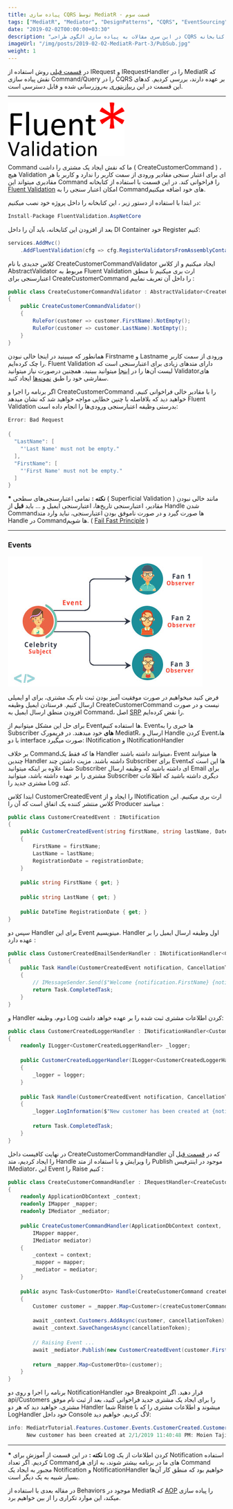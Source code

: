 ```yaml
---
title: پیاده سازی CQRS توسط MediatR - قسمت سوم
tags: ["MediatR", "Mediator", "DesignPatterns", "CQRS", "EventSourcing"]
date: "2019-02-02T00:00:00+03:30"
description: "در این سری مقالات به پیاده سازی الگوی طراحی CQRS توسط کتابخانه MediatR میپردازیم."
imageUrl: "/img/posts/2019-02-02-MediatR-Part-3/PubSub.jpg"
weight: 1
---
```


در [قسمت قبلی](https://moien.dev/posts/2019-01-27-mediatr-part-2) روش استفاده از IRequest و IRequestHandler را در MediatR که نقش پیاده سازی Command/Query را در CQRS بر عهده دارند، بررسی کردیم. کدهای این قسمت در این [ریپازیتوری](https://github.com/MoienTajik/MediatrTutorial) به‌روزرسانی شده و قابل دسترسی است.

----------

<img src="/img/posts/2019-02-02-MediatR-Part-3/FluentValidation.jpg" alt="Fluent Validation" width="270" style="margin:auto;">
<br>

Command ما که نقش ایجاد یک مشتری را داشت ( CreateCustomerCommand ) ، هیچ Validation ای برای اعتبار سنجی مقادیر ورودی از سمت کاربر را ندارد و کاربر با هر مقادیری میتواند این Command را فراخوانی کند. در این قسمت با استفاده از کتابخانه [Fluent Validation](https://github.com/JeremySkinner/FluentValidation)  امکان اعتبار سنجی را به Command‌های خود اضافه میکنیم.  
  
در ابتدا با استفاده از دستور زیر ، این کتابخانه را داخل پروژه خود نصب میکنیم:

```csharp
Install-Package FluentValidation.AspNetCore
```
  
بعد از افزودن این کتابخانه، باید آن را داخل DI Container خود Register کنیم:

```csharp
services.AddMvc()
    .AddFluentValidation(cfg => cfg.RegisterValidatorsFromAssemblyContaining<Startup>());
```
  
کلاس جدیدی با نام CreateCustomerCommandValidator ایجاد میکنیم و از کلاس AbstractValidator مربوط به Fluent Validation ارث بری میکنیم تا منطق اعتبارسنجی برای CreateCustomerCommand را داخل آن تعریف نماییم :  

```csharp
public class CreateCustomerCommandValidator : AbstractValidator<CreateCustomerCommand>
{
    public CreateCustomerCommandValidator()
    {
        RuleFor(customer => customer.FirstName).NotEmpty();
        RuleFor(customer => customer.LastName).NotEmpty();
    }
}
```

همانطور که میبینید در اینجا خالی نبودن Firstname و Lastname ورودی از سمت کاربر را چک کرده‌ایم. Fluent Validation دارای متدهای زیادی برای اعتبارسنجی است که لیست آن‌ها را در [اینجا](https://fluentvalidation.net/built-in-validators) میتوانید ببینید. همچنین درصورت نیاز میتوانید Validator‌های سفارشی خود را طبق [نمونه‌ها](https://fluentvalidation.net/custom-validators) ایجاد کنید.  
  
اگر برنامه را اجرا و CreateCustomerCommand را با مقادیر خالی فراخوانی کنیم، خواهید دید که بلافاصله با چنین خطایی مواجه خواهید شد که نشان میدهد Fluent Validation بدرستی وظیفه اعتبارسنجی ورودی‌ها را انجام داده است:

```csharp
Error: Bad Request

{
  "LastName": [
    "'Last Name' must not be empty."
  ],
  "FirstName": [
    "'First Name' must not be empty."
  ]
}
```

  
**\*** **نکته :**  تمامی اعتبارسنجی‌های سطحی ( Superficial Validation ) مانند خالی نبودن مقادیر، اعتبارسنجی تاریخ‌ها، اعتبارسنجی ایمیل و ... باید  **قبل**  از Handle شدن Command‌ها صورت گیرد و در صورت ناموفق بودن اعتبارسنجی، نباید وارد متد Handle در Command‌ها شویم. ( [Fail Fast Principle](https://enterprisecraftsmanship.com/2015/09/15/fail-fast-principle/) )

----------

### Events

<img src="/img/posts/2019-02-02-MediatR-Part-3/PubSub.jpg" alt="Observer Pattern" style="margin:auto;">
<br>

فرض کنید میخواهیم در صورت موفقیت آمیز بودن ثبت نام یک مشتری، برای او ایمیلی ارسال کنیم. فرستادن ایمیل وظیفه CreateCustomerCommand نیست و در صورت افزودن منطق ارسال ایمیل به Command، اصل [SRP](http://principles-wiki.net/principles:single_responsibility_principle) را نقض کرده‌ایم.  

  
برای حل این مشکل میتوانیم از Event‌ها استفاده کنیم. Event‌ها خبری را به Subscriber‌ **های**  خود میدهند. در فریمورک MediatR، ارسال و Handle کردن Event‌‌ها، با دو interface صورت میگیرد: INotification و INotificationHandler  
  
بر خلاف Command‌ها که فقط یک Handler میتوانند داشته باشند، Event ها میتوانند چندین Handler داشته باشند. مزیت داشتن چند Subscriber برای Event‌ها این است که شما علاوه بر اینکه میتوانید Subscriber ای داشته باشید که وظیفه ارسال Email برای مشتری را بر عهده داشته باشد، میتوانید Subscriber دیگری داشته باشید که اطلاعات مشتری جدید را Log کند.  
  
ابتدا کلاس CustomerCreatedEvent را ایجاد و از INotification ارث بری میکنیم. این کلاس منتشر کننده یک اتفاق است که آن را Producer مینامند :

```csharp
public class CustomerCreatedEvent : INotification
{
    public CustomerCreatedEvent(string firstName, string lastName, DateTime registrationDate)
    {
        FirstName = firstName;
        LastName = lastName;
        RegistrationDate = registrationDate;
    }

    public string FirstName { get; }

    public string LastName { get; }

    public DateTime RegistrationDate { get; }
}
```
  
سپس دو Handler برای این Event مینویسیم. Handler اول وظیفه ارسال ایمیل را بر عهده دارد :

```csharp
public class CustomerCreatedEmailSenderHandler : INotificationHandler<CustomerCreatedEvent>
{
    public Task Handle(CustomerCreatedEvent notification, CancellationToken cancellationToken)
    {
        // IMessageSender.Send($"Welcome {notification.FirstName} {notification.LastName} !");
        return Task.CompletedTask;
    }
}
```
  
و Handler دوم، وظیفه Log کردن اطلاعات مشتری ثبت شده را بر عهده خواهد داشت:  

```csharp
public class CustomerCreatedLoggerHandler : INotificationHandler<CustomerCreatedEvent>
{
    readonly ILogger<CustomerCreatedLoggerHandler> _logger;

    public CustomerCreatedLoggerHandler(ILogger<CustomerCreatedLoggerHandler> logger)
    {
        _logger = logger;
    }

    public Task Handle(CustomerCreatedEvent notification, CancellationToken cancellationToken)
    {
        _logger.LogInformation($"New customer has been created at {notification.RegistrationDate}: {notification.FirstName} {notification.LastName}");

        return Task.CompletedTask;
    }
}
```

در نهایت کافیست داخل CreateCustomerCommandHandler که در [قسمت قبل](https://moien.dev/posts/2019-01-27-mediatr-part-2) آن را ایجاد کردیم، متد Handle را ویرایش و با استفاده از متد Publish موجود در اینترفیس IMediator، این Event را Raise کنیم :

```csharp
public class CreateCustomerCommandHandler : IRequestHandler<CreateCustomerCommand, CustomerDto>
{
    readonly ApplicationDbContext _context;
    readonly IMapper _mapper;
    readonly IMediator _mediator;

    public CreateCustomerCommandHandler(ApplicationDbContext context,
        IMapper mapper,
        IMediator mediator)
    {
        _context = context;
        _mapper = mapper;
        _mediator = mediator;
    }

    public async Task<CustomerDto> Handle(CreateCustomerCommand createCustomerCommand, CancellationToken cancellationToken)
    {
        Customer customer = _mapper.Map<Customer>(createCustomerCommand);

        await _context.Customers.AddAsync(customer, cancellationToken);
        await _context.SaveChangesAsync(cancellationToken);

        // Raising Event ...
        await _mediator.Publish(new CustomerCreatedEvent(customer.FirstName, customer.LastName, customer.RegistrationDate), cancellationToken);

        return _mapper.Map<CustomerDto>(customer);
    }
}
```

برنامه را اجرا و روی دو NotificationHandler خود Breakpoint قرار دهید. اگر api/Customers را برای ایجاد یک مشتری جدید فراخوانی کنید، بعد از ثبت نام موفق مشتری، خواهید دید که هر دو Handler شما Raise میشوند و اطلاعات مشتری را که با LogHandler خود داخل Console لاگ کردیم، خواهیم دید:

```csharp
info: MediatrTutorial.Features.Customer.Events.CustomerCreated.CustomerCreatedLoggerHandler[0]
      New customer has been created at 2/1/2019 11:40:48 PM: Moien Tajik
```

----------

**\*** **نکته :** در این قسمت از آموزش برای Log کردن اطلاعات از یک Notification استفاده کردیم. اگر تعداد Command‌های ما در برنامه بیشتر شوند، به ازای هر Command مجبور به ایجاد یک Notification و NotificationHandler خواهیم بود که منطق کار آن‌ها بسیار شبیه به یک دیگر است.  
  
در مقاله بعدی با استفاده از Behaviors موجود در MediatR که [AOP](https://www.dotnettips.info/courses/details/4) را پیاده سازی میکند، این موارد تکراری را از بین خواهیم برد.